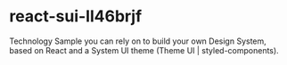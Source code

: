 # react-sui-ll46brjf
Technology Sample you can rely on to build your own Design System, based on React and a System UI theme (Theme UI | styled-components).
